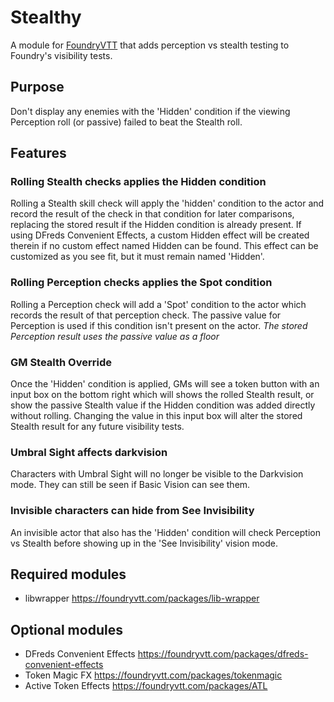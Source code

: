 # Stealthy

A module for <a href="https://foundryvtt.com/">FoundryVTT</a> that adds perception vs stealth testing to Foundry's visibility tests.

## Purpose

Don't display any enemies with the 'Hidden' condition if the viewing Perception roll (or passive) failed to beat the Stealth roll.

## Features

### **Rolling Stealth checks applies the Hidden condition**
Rolling a Stealth skill check will apply the 'hidden' condition to the actor and record the result of the check in that condition for later comparisons, replacing the stored result if the Hidden condition is already present. If using DFreds Convenient Effects, a custom Hidden effect will be created therein if no custom effect named Hidden can be found. This effect can be customized as you see fit, but it must remain named 'Hidden'.

### **Rolling Perception checks applies the Spot condition**
Rolling a Perception check will add a 'Spot' condition to the actor which records the result of that perception check. The passive value for Perception is used if this condition isn't present on the actor. *The stored Perception result uses the passive value as a floor*

### **GM Stealth Override**
Once the 'Hidden' condition is applied, GMs will see a token button with an input box on the bottom right which will shows the rolled Stealth result, or show the passive Stealth value if the Hidden condition was added directly without rolling. Changing the value in this input box will alter the stored Stealth result for any future visibility tests.

### **Umbral Sight affects darkvision**
Characters with Umbral Sight will no longer be visible to the Darkvision mode. They can still be seen if Basic Vision can see them.

### **Invisible characters can hide from See Invisibility**
An invisible actor that also has the 'Hidden' condition will check Perception vs Stealth before showing up in the 'See Invisibility' vision mode.

## Required modules
* libwrapper https://foundryvtt.com/packages/lib-wrapper
## Optional modules
* DFreds Convenient Effects https://foundryvtt.com/packages/dfreds-convenient-effects
* Token Magic FX https://foundryvtt.com/packages/tokenmagic
* Active Token Effects https://foundryvtt.com/packages/ATL
